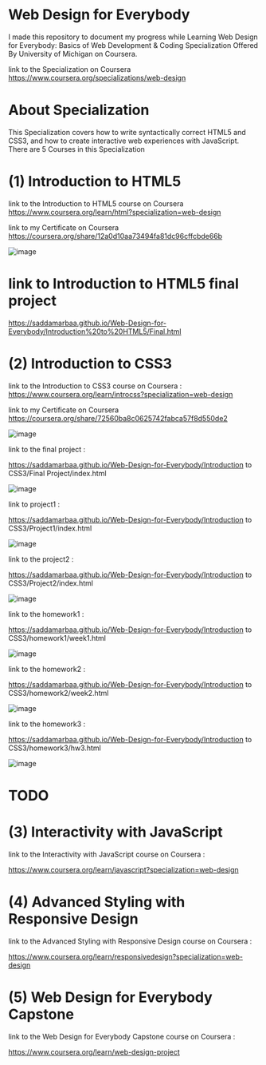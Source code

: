 # Web Design for Everybody
 
 I made this repository to document my progress 
 while Learning Web Design for Everybody: Basics of 
 Web Development & Coding Specialization Offered By 
 University of Michigan on Coursera.

link to the Specialization on Coursera
https://www.coursera.org/specializations/web-design



# About Specialization

This Specialization covers how to write syntactically correct HTML5 
and CSS3, and how to create interactive web experiences with JavaScript.
There are 5 Courses in this Specialization

# (1) Introduction to HTML5

link to the Introduction to HTML5 course on Coursera
https://www.coursera.org/learn/html?specialization=web-design


link to my Certificate on Coursera
https://coursera.org/share/12a0d10aa73494fa81dc96cffcbde66b



![image](https://user-images.githubusercontent.com/51326421/100358334-a29dae80-3028-11eb-965b-b4fe5a2abf71.png)




# link to Introduction to HTML5 final project

https://saddamarbaa.github.io/Web-Design-for-Everybody/Introduction%20to%20HTML5/Final.html



# (2) Introduction to CSS3

link to the Introduction to CSS3 course on Coursera :
https://www.coursera.org/learn/introcss?specialization=web-design



link to my Certificate on Coursera
https://coursera.org/share/72560ba8c0625742fabca57f8d550de2


![image](https://user-images.githubusercontent.com/51326421/100359680-75ea9680-302a-11eb-967e-eb1951d63dbf.png)


 link to the final project :

https://saddamarbaa.github.io/Web-Design-for-Everybody/Introduction to CSS3/Final Project/index.html


![image](https://user-images.githubusercontent.com/51326421/100361880-48531c80-302d-11eb-9ee2-41e6aac614e1.png)



link to project1 :

https://saddamarbaa.github.io/Web-Design-for-Everybody/Introduction to CSS3/Project1/index.html




![image](https://user-images.githubusercontent.com/51326421/100362086-8b14f480-302d-11eb-9b2e-14aaeee6d1f2.png)




link to the project2 :

https://saddamarbaa.github.io/Web-Design-for-Everybody/Introduction to CSS3/Project2/index.html



![image](https://user-images.githubusercontent.com/51326421/100362202-b13a9480-302d-11eb-9cdb-8076c1b511a1.png)



link to the homework1 :

https://saddamarbaa.github.io/Web-Design-for-Everybody/Introduction to CSS3/homework1/week1.html

![image](https://user-images.githubusercontent.com/51326421/100361432-bcd98b80-302c-11eb-9b9e-0e57ac01fa52.png)



link to the homework2 :

https://saddamarbaa.github.io/Web-Design-for-Everybody/Introduction to CSS3/homework2/week2.html




![image](https://user-images.githubusercontent.com/51326421/100361206-7126e200-302c-11eb-9fb0-e963de855cd2.png)



link to the homework3 :

https://saddamarbaa.github.io/Web-Design-for-Everybody/Introduction to CSS3/homework3/hw3.html


![image](https://user-images.githubusercontent.com/51326421/100360896-1c836700-302c-11eb-9248-8e280f7c2c42.png)





# TODO

# (3) Interactivity with JavaScript

link to the Interactivity with JavaScript course on Coursera :

https://www.coursera.org/learn/javascript?specialization=web-design




# (4) Advanced Styling with Responsive Design

 link to the Advanced Styling with Responsive Design course on Coursera :

 https://www.coursera.org/learn/responsivedesign?specialization=web-design






# (5)  Web Design for Everybody Capstone

link to the Web Design for Everybody Capstone course on Coursera  :

https://www.coursera.org/learn/web-design-project






